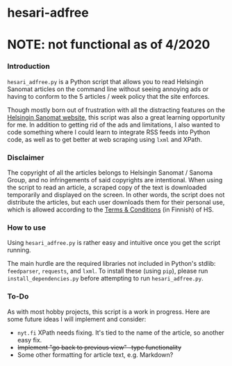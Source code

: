 # hesari-adfree

# NOTE: not functional as of 4/2020

### Introduction 
<code>hesari_adfree.py</code> is a Python script that allows you to read Helsingin Sanomat articles on the command line without seeing 
annoying ads or having to conform to the 5 articles / week policy that the site enforces.

Though mostly born out of frustration with all the distracting features on the <a href="https://www.hs.fi">Helsingin Sanomat website</a>, this script 
was also a great learning opportunity for me. In addition to getting rid of the ads and limitations, I also wanted to code something where I could learn to integrate RSS feeds into Python code, as well as to get better at web scraping using <code>lxml</code> and XPath.

### Disclaimer
The copyright of all the articles belongs to Helsingin Sanomat / Sanoma Group, and no infringements of said copyrights are intentional. When using the script to 
read an article, a scraped copy of the text is downloaded temporarily and displayed on the screen. In other words, the script does not distribute the articles, but 
each user downloads them for their personal use, which is allowed according to the <a href="https://www.hs.fi/kayttoehdot/">Terms & Conditions</a> (in Finnish) of HS.

### How to use

Using <code>hesari_adfree.py</code> is rather easy and intuitive once you get the script running.

The main hurdle are the required libraries not included in Python's stdlib: <code>feedparser</code>, <code>requests</code>, and <code>lxml</code>. 
To install these (using <code>pip</code>), please run <code>install_dependencies.py</code> before attempting to run <code>hesari_adfree.py</code>.


### To-Do
As with most hobby projects, this script is a work in progress. Here are some future ideas I will implement and consider:
- <code>nyt.fi</code> XPath needs fixing. It's tied to the name of the article, so another easy fix.
- ~~Implement "go back to previous view" -type functionality~~
- Some other formatting for article text, e.g. Markdown?
